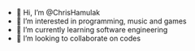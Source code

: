 - 👋 Hi, I’m @ChrisHamulak
- 👀 I’m interested in programming, music and games
- 🌱 I’m currently learning software engineering
- 💞️ I’m looking to collaborate on codes

<!---
ChrisHamulak/ChrisHamulak is a ✨ special ✨ repository because its `README.md` (this file) appears on your GitHub profile.
You can click the Preview link to take a look at your changes.
--->
